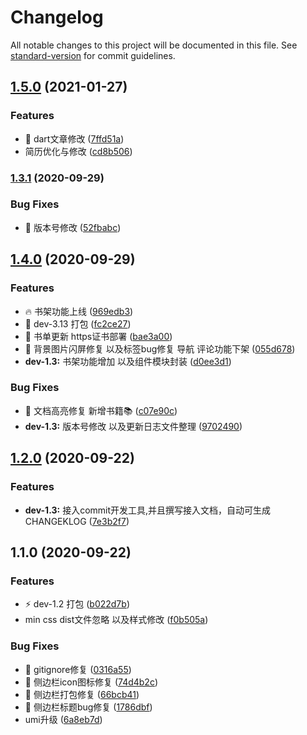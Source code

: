 # Changelog

All notable changes to this project will be documented in this file. See [standard-version](https://github.com/conventional-changelog/standard-version) for commit guidelines.

## [1.5.0](https://github.com/yzjacc/React-Blog/compare/v1.3.1...v1.5.0) (2021-01-27)


### Features

* 🎸 dart文章修改 ([7ffd51a](https://github.com/yzjacc/React-Blog/commit/7ffd51ae68290e5baf5e46ea3bcd7cd087eb450c))
* 简历优化与修改 ([cd8b506](https://github.com/yzjacc/React-Blog/commit/cd8b5069d4074fdad762452015aa88bc4bf1c035))

### [1.3.1](https://github.com/yzjacc/React-Blog/compare/v1.4.0...v1.3.1) (2020-09-29)


### Bug Fixes

* 🐛 版本号修改 ([52fbabc](https://github.com/yzjacc/React-Blog/commit/52fbabc17760e70632f8933a5d93246416294334))

## [1.4.0](https://github.com/yzjacc/React-Blog/compare/v1.2.0...v1.4.0) (2020-09-29)


### Features

* :fire: 书架功能上线 ([969edb3](https://github.com/yzjacc/React-Blog/commit/969edb3436309e3c0a834ccde835e023ee4538f5))
* 🎸 dev-3.13 打包 ([fc2ce27](https://github.com/yzjacc/React-Blog/commit/fc2ce2798c6bff77105f95719946e7d627441b2e))
* 🎸 书单更新 https证书部署 ([bae3a00](https://github.com/yzjacc/React-Blog/commit/bae3a00e98d26b60a7bad47dc5bb8f18bf1cf0c6))
* 🎸 背景图片闪屏修复 以及标签bug修复 导航 评论功能下架 ([055d678](https://github.com/yzjacc/React-Blog/commit/055d678e34e28e7852f26c6fa98f0fb1bd0ea210))
* **dev-1.3:** 书架功能增加 以及组件模块封装 ([d0ee3d1](https://github.com/yzjacc/React-Blog/commit/d0ee3d1915120ee080013552c021920d859810cc))


### Bug Fixes

* 🐛 文档高亮修复 新增书籍📚 ([c07e90c](https://github.com/yzjacc/React-Blog/commit/c07e90cd712b1d3e0a42f4d2ea288225939a29be))
* **dev-1.3:** 版本号修改 以及更新日志文件整理 ([9702490](https://github.com/yzjacc/React-Blog/commit/97024901fcfe900b548e40eb6df1f0933d8e9da1))

## [1.2.0](https://github.com/yzjacc/React-Blog/compare/v1.1.0...v1.2.0) (2020-09-22)


### Features

* **dev-1.3:** 接入commit开发工具,并且撰写接入文档，自动可生成CHANGEKLOG ([7e3b2f7](https://github.com/yzjacc/React-Blog/commit/7e3b2f71b89e271fc0d0f4ad9500f7001055edf5))

## 1.1.0 (2020-09-22)


### Features

* :zap: dev-1.2 打包 ([b022d7b](https://github.com/yzjacc/React-Blog/commit/b022d7bb58b5ae6b675a01579b7ca410db1746b1))
* min css dist文件忽略 以及样式修改 ([f0b505a](https://github.com/yzjacc/React-Blog/commit/f0b505a69dc886ba6ce2b96d62337f00d9f8f270))


### Bug Fixes

* :bug: gitignore修复 ([0316a55](https://github.com/yzjacc/React-Blog/commit/0316a550765f266da25ea508f16075b4e0df417c))
* :bug: 侧边栏icon图标修复 ([74d4b2c](https://github.com/yzjacc/React-Blog/commit/74d4b2c769fec02b967c4297393b1efc155d9e05))
* :bug: 侧边栏打包修复 ([66bcb41](https://github.com/yzjacc/React-Blog/commit/66bcb4125a452e754a1c257bf1858b3049b96abd))
* :bug: 侧边栏标题bug修复 ([1786dbf](https://github.com/yzjacc/React-Blog/commit/1786dbfe5017849bfd1a2ad246f42f0f79c7ba91))
* umi升级 ([6a8eb7d](https://github.com/yzjacc/React-Blog/commit/6a8eb7da957a0967ea8e0ce80d4cc917f6fb141e))
